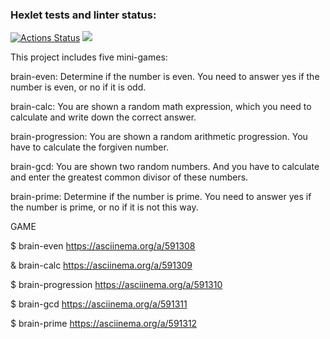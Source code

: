 ### Hexlet tests and linter status:
[![Actions Status](https://github.com/MaukhetdinovEF/python-project-49/workflows/hexlet-check/badge.svg)](https://github.com/MaukhetdinovEF/python-project-49/actions)
<a href="https://codeclimate.com/github/MaukhetdinovEF/python-project-49/maintainability"><img src="https://api.codeclimate.com/v1/badges/8a265b39ccc530d0c852/maintainability" /></a>

This project includes five mini-games:

brain-even: Determine if the number is even. You need to answer yes if the number is even, or no if it is odd.

brain-calc: You are shown a random math expression, which you need to calculate and write down the correct answer.

brain-progression: You are shown a random arithmetic progression. You have to calculate the forgiven number.

brain-gcd: You are shown two random numbers. And you have to calculate and enter the greatest common divisor of these numbers.

brain-prime: Determine if the number is prime. You need to answer yes if the number is prime, or no if it is not this way.

GAME

$ brain-even
https://asciinema.org/a/591308

& brain-calc
https://asciinema.org/a/591309

$ brain-progression
https://asciinema.org/a/591310

$ brain-gcd
https://asciinema.org/a/591311

$ brain-prime
https://asciinema.org/a/591312
